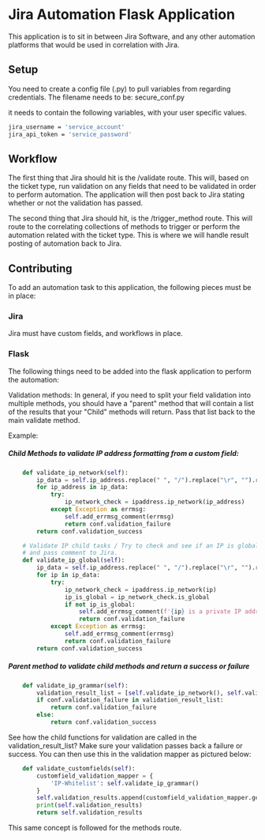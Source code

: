 # Jira Automation Flask Application
   
This application is to sit in between Jira Software, and any other automation platforms that would be used in correlation with Jira.

## Setup

You need to create a config file (.py) to pull variables from regarding credentials. The filename needs to be: secure_conf.py

it needs to contain the following variables,  with your user specific values.

```bash
jira_username = 'service_account'
jira_api_token = 'service_password'
```

## Workflow

The first thing that Jira should hit is the /validate route. This will, based on the ticket type, run validation on any fields that need to be validated in order to perform automation. The application will then post back to Jira stating whether or not the validation has passed.

The second thing that Jira should hit, is the /trigger_method route. This will route to the correlating collections of methods to trigger or perform the automation related with the ticket type. This is where we will handle result posting of automation back to Jira.



## Contributing
To add an automation task to this application, the following pieces must be in place:

### Jira
Jira must have custom fields, and workflows in place.

### Flask
The following things need to be added into the flask application to perform the automation:

Validation methods:
In general, if you need to split your field validation into multiple methods, you should have a "parent" method that will contain a list of the results that your "Child" methods will return. Pass that list back to the main validate method.

Example:
##### Child Methods to validate IP address formatting from a custom field:

```python
    def validate_ip_network(self):
        ip_data = self.ip_address.replace(" ", "/").replace("\r", "").replace("//", "/").split('\n')
        for ip_address in ip_data:
            try:
                ip_network_check = ipaddress.ip_network(ip_address)
            except Exception as errmsg:
                self.add_errmsg_comment(errmsg)
                return conf.validation_failure
        return conf.validation_success

    # Validate IP child tasks / Try to check and see if an IP is global. if global, then pass, if not, throw error
    # and pass comment to Jira.
    def validate_ip_global(self):
        ip_data = self.ip_address.replace(" ", "/").replace("\r", "").replace("//", "/").split('\n')
        for ip in ip_data:
            try:
                ip_network_check = ipaddress.ip_network(ip)
                ip_is_global = ip_network_check.is_global
                if not ip_is_global:
                    self.add_errmsg_comment(f'{ip} is a private IP address')
                    return conf.validation_failure
            except Exception as errmsg:
                self.add_errmsg_comment(errmsg)
                return conf.validation_failure
        return conf.validation_success
```

##### Parent method to validate child methods and return a success or failure
```python
    def validate_ip_grammar(self):
        validation_result_list = [self.validate_ip_network(), self.validate_ip_global()]
        if conf.validation_failure in validation_result_list:
            return conf.validation_failure
        else:
            return conf.validation_success
```
See how the child functions for validation are called in the validation_result_list? Make sure your validation passes back a failure or success. You can then use this in the validation mapper as pictured below:

```python
    def validate_customfields(self):
        customfield_validation_mapper = {
            'IP-Whitelist': self.validate_ip_grammar()
        }
        self.validation_results.append(customfield_validation_mapper.get(self.issue_type))
        print(self.validation_results)
        return self.validation_results
```

This same concept is followed for the methods route. 
